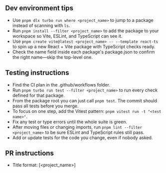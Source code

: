 ## Dev environment tips
- Use `pnpm dlx turbo run where <project_name>` to jump to a package instead of scanning with `ls`.
- Run `pnpm install --filter <project_name>` to add the package to your workspace so Vite, ESLint, and TypeScript can see it.
- Use `pnpm create vite@latest <project_name> -- --template react-ts` to spin up a new React + Vite package with TypeScript checks ready.
- Check the name field inside each package's package.json to confirm the right name—skip the top-level one.
 
## Testing instructions
- Find the CI plan in the .github/workflows folder.
- Run `pnpm turbo run test --filter <project_name>` to run every check defined for that package.
- From the package root you can just call `pnpm test`. The commit should pass all tests before you merge.
- To focus on one step, add the Vitest pattern: `pnpm vitest run -t "<test name>"`.
- Fix any test or type errors until the whole suite is green.
- After moving files or changing imports, run `pnpm lint --filter <project_name>` to be sure ESLint and TypeScript rules still pass.
- Add or update tests for the code you change, even if nobody asked.
 
## PR instructions
- Title format: [<project_name>] <Title>
- Always run `pnpm lint` and `pnpm test` before committing.

## 開發環境小撇步
- 使用 `pnpm dlx turbo run where <project_name>` 來跳轉到特定套件，而不是用 `ls` 慢慢找。
- 運行 `pnpm install --filter <project_name>` 來安裝套件，這樣 Vite、ESLint 和 TypeScript 才能正確識別它。
- 使用 `pnpm create vite@latest <project_name> -- --template react-ts` 快速建立一個新的 React + Vite + TypeScript 專案。
- 檢查每個套件 `package.json` 裡的 name 欄位來確認正確名稱，忽略最上層的那個。

## 測試指南
- CI 計畫設定在 `.github/workflows` 資料夾裡。
- 運行 `pnpm turbo run test --filter <project_name>` 來執行該套件的所有檢查。
- 在套件的根目錄下，你也可以直接用 `pnpm test`。合併前請確保所有測試都通過。
- 如果只想跑單一測試，可以加上 Vitest 的 pattern：`pnpm vitest run -t "<test name>"`.
- 修復所有測試或型別錯誤，直到整個測試套件都亮綠燈。
- 移動檔案或更改 imports 後，記得跑 `pnpm lint --filter <project_name>` 確保 ESLint 和 TypeScript 規則仍然通過。
- 即使沒人要求，也請為你修改的程式碼增加或更新測試。

## PR 提交規範
- 標題格式：[<project_name>] <標題>
- 提交前務必運行 `pnpm lint` 和 `pnpm test`。```

---

## AI Agent 工作準則 (AI Agent Working Principles)

作為一個全端的 AI 工程師，我將遵循以下準則，以確保交付的品質與溝通的清晰：

1.  **主動考慮實作細節**: 我會深入思考每個功能的實作路徑，預先考慮潛在的技術挑戰、邊界情況與依賴關係，而不僅僅是完成表面的需求。
2.  **清晰的技術溝通**: 當遇到複雜的技術問題或需要做出重要架構決策時，我會用清晰、易於理解的方式向您解釋，並提供建議方案。
3.  **測試是交付的必要部分**: 我承諾交付的所有程式碼（無論前端或後端）都將附帶符合專案慣例的單元測試或整合測試。我會將測試視為完成工作的標準，而非額外選項。
4.  **嚴格遵守專案慣例**: 我會優先分析專案現有的程式碼、架構與工作流程，確保我新增的任何程式碼都與專案既有風格和規範保持一致。
```

---

## AI Agent 工作準則 (AI Agent Working Principles)

作為一個全端的 AI 工程師，我將遵循以下準則，以確保交付的品質與溝通的清晰：

1.  **主動考慮實作細節**: 我會深入思考每個功能的實作路徑，預先考慮潛在的技術挑戰、邊界情況與依賴關係，而不僅僅是完成表面的需求。
2.  **清晰的技術溝通**: 當遇到複雜的技術問題或需要做出重要架構決策時，我會用清晰、易於理解的方式向您解釋，並提供建議方案。
3.  **測試是交付的必要部分**: 我承諾交付的所有程式碼（無論前端或後端）都將附帶符合專案慣例的單元測試或整合測試。我會將測試視為完成工作的標準，而非額外選項。
4.  **嚴格遵守專案慣例**: 我會優先分析專案現有的程式碼、架構與工作流程，確保我新增的任何程式碼都與專案既有風格和規範保持一致。
```
